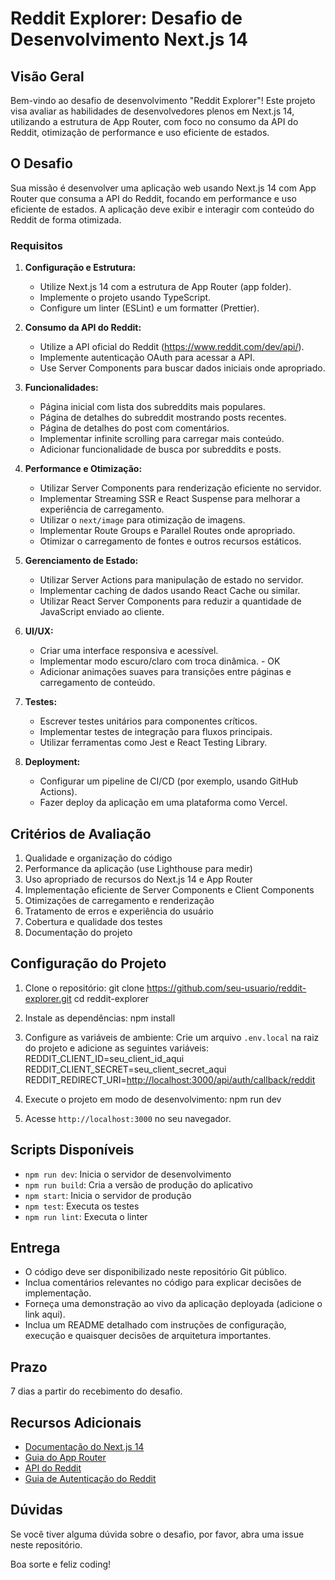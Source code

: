 # Reddit Explorer: Desafio de Desenvolvimento Next.js 14

## Visão Geral

Bem-vindo ao desafio de desenvolvimento "Reddit Explorer"! Este projeto visa avaliar as habilidades de desenvolvedores plenos em Next.js 14, utilizando a estrutura de App Router, com foco no consumo da API do Reddit, otimização de performance e uso eficiente de estados.

## O Desafio

Sua missão é desenvolver uma aplicação web usando Next.js 14 com App Router que consuma a API do Reddit, focando em performance e uso eficiente de estados. A aplicação deve exibir e interagir com conteúdo do Reddit de forma otimizada.

### Requisitos

1. **Configuração e Estrutura:**

   - Utilize Next.js 14 com a estrutura de App Router (app folder).
   - Implemente o projeto usando TypeScript.
   - Configure um linter (ESLint) e um formatter (Prettier).

2. **Consumo da API do Reddit:**

   - Utilize a API oficial do Reddit (<https://www.reddit.com/dev/api/>).
   - Implemente autenticação OAuth para acessar a API.
   - Use Server Components para buscar dados iniciais onde apropriado.

3. **Funcionalidades:**

   - Página inicial com lista dos subreddits mais populares.
   - Página de detalhes do subreddit mostrando posts recentes.
   - Página de detalhes do post com comentários.
   - Implementar infinite scrolling para carregar mais conteúdo.
   - Adicionar funcionalidade de busca por subreddits e posts.

4. **Performance e Otimização:**

   - Utilizar Server Components para renderização eficiente no servidor.
   - Implementar Streaming SSR e React Suspense para melhorar a experiência de carregamento.
   - Utilizar o `next/image` para otimização de imagens.
   - Implementar Route Groups e Parallel Routes onde apropriado.
   - Otimizar o carregamento de fontes e outros recursos estáticos.

5. **Gerenciamento de Estado:**

   - Utilizar Server Actions para manipulação de estado no servidor.
   - Implementar caching de dados usando React Cache ou similar.
   - Utilizar React Server Components para reduzir a quantidade de JavaScript enviado ao cliente.

6. **UI/UX:**

   - Criar uma interface responsiva e acessível.
   - Implementar modo escuro/claro com troca dinâmica. - OK
   - Adicionar animações suaves para transições entre páginas e carregamento de conteúdo.

7. **Testes:**

   - Escrever testes unitários para componentes críticos.
   - Implementar testes de integração para fluxos principais.
   - Utilizar ferramentas como Jest e React Testing Library.

8. **Deployment:**
   - Configurar um pipeline de CI/CD (por exemplo, usando GitHub Actions).
   - Fazer deploy da aplicação em uma plataforma como Vercel.

## Critérios de Avaliação

1. Qualidade e organização do código
2. Performance da aplicação (use Lighthouse para medir)
3. Uso apropriado de recursos do Next.js 14 e App Router
4. Implementação eficiente de Server Components e Client Components
5. Otimizações de carregamento e renderização
6. Tratamento de erros e experiência do usuário
7. Cobertura e qualidade dos testes
8. Documentação do projeto

## Configuração do Projeto

1. Clone o repositório:
   git clone <https://github.com/seu-usuario/reddit-explorer.git>
   cd reddit-explorer

2. Instale as dependências:
   npm install

3. Configure as variáveis de ambiente:
   Crie um arquivo `.env.local` na raiz do projeto e adicione as seguintes variáveis:
   REDDIT_CLIENT_ID=seu_client_id_aqui
   REDDIT_CLIENT_SECRET=seu_client_secret_aqui
   REDDIT_REDIRECT_URI=<http://localhost:3000/api/auth/callback/reddit>

4. Execute o projeto em modo de desenvolvimento:
   npm run dev

5. Acesse `http://localhost:3000` no seu navegador.

## Scripts Disponíveis

- `npm run dev`: Inicia o servidor de desenvolvimento
- `npm run build`: Cria a versão de produção do aplicativo
- `npm start`: Inicia o servidor de produção
- `npm test`: Executa os testes
- `npm run lint`: Executa o linter

## Entrega

- O código deve ser disponibilizado neste repositório Git público.
- Inclua comentários relevantes no código para explicar decisões de implementação.
- Forneça uma demonstração ao vivo da aplicação deployada (adicione o link aqui).
- Inclua um README detalhado com instruções de configuração, execução e quaisquer decisões de arquitetura importantes.

## Prazo

7 dias a partir do recebimento do desafio.

## Recursos Adicionais

- [Documentação do Next.js 14](https://nextjs.org/docs)
- [Guia do App Router](https://nextjs.org/docs/app)
- [API do Reddit](https://www.reddit.com/dev/api/)
- [Guia de Autenticação do Reddit](https://github.com/reddit-archive/reddit/wiki/OAuth2)

## Dúvidas

Se você tiver alguma dúvida sobre o desafio, por favor, abra uma issue neste repositório.

Boa sorte e feliz coding!
